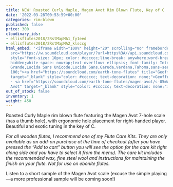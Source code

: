 ```yaml
---
title: NEW! Roasted Curly Maple, Magen Avot Rim Blown Flute, Key of C
date: '2022-03-28T00:53:59+00:00'
categories: rim-blown
published: false
price: 300
cloudinary_ids:
- ellisflutes2018/2RstMapMA1_fy1eed
- ellisflutes2018/2RstMapMA2_klsccg
html_embed: '<iframe width="100%" height="20" scrolling="no" frameborder="no" allow="autoplay"
  src="https://w.soundcloud.com/player/?url=https%3A//api.soundcloud.com/tracks/1246148989%3Fsecret_token%3Ds-05mWya2lLu0&color=%23ff5500&inverse=false&auto_play=false&show_user=true"></iframe><div
  style="font-size: 10px; color: #cccccc;line-break: anywhere;word-break: normal;overflow:
  hidden;white-space: nowrap;text-overflow: ellipsis; font-family: Interstate,Lucida
  Grande,Lucida Sans Unicode,Lucida Sans,Garuda,Verdana,Tahoma,sans-serif;font-weight:
  100;"><a href="https://soundcloud.com/earth-tone-flutes" title="Geoffrey Ellis Flutes"
  target="_blank" style="color: #cccccc; text-decoration: none;">Geoffrey Ellis Flutes</a>
  · <a href="https://soundcloud.com/earth-tone-flutes/magen-avot/s-05mWya2lLu0" title="Magen
  Avot" target="_blank" style="color: #cccccc; text-decoration: none;">Magen Avot</a></div>'
out_of_stock: false
inventory: 1
weight: 450
---
```


Roasted Curly Maple rim blown flute featuring the Magen Avot 7-hole scale (has a thumb hole), with ergonomic hole placement for right-handed player.   Beautiful and exotic tuning in the key of C.

*For all wooden flutes, I recommend one of my Flute Care Kits.  They are only available as an add-on purchase at the time of checkout (after you have pressed the “Add to cart” button you will see the option for the care kit right along side and you have to select it from the menu). The care kit includes the recommended wax, fine steel wool and instructions for maintaining the finish on your flute.  Not for use on ebonite flutes.*

Listen to a short sample of the Magen Avot scale (excuse the simple playing—a more professional sample will be coming soon!)